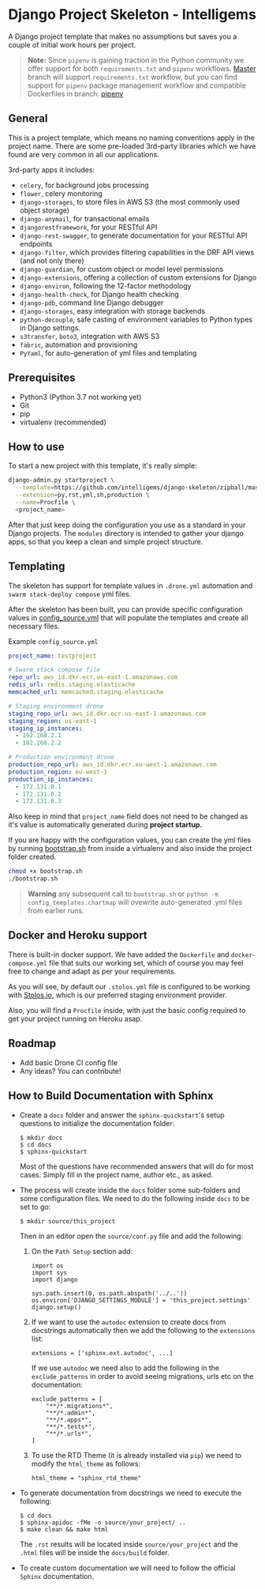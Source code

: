 # Django Project Skeleton - Intelligems

A Django project template that makes no assumptions but saves you a couple of initial work hours per project.

> __Note:__ Since `pipenv` is gaining traction in the Python community we offer support for both `requirements.txt` and `pipenv` workflows. [Master](https://github.com/intelligems/django-skeleton/tree/master) branch will support `requirements.txt` workflow, but you can find support for `pipenv` package management workflow and compatible Dockerfiles in branch: [pipenv](https://github.com/intelligems/django-skeleton/tree/pipenv)

## General

This is a project template, which means no naming conventions apply in the project name.
There are some pre-loaded 3rd-party libraries which we have found are very common in all our applications.

3rd-party apps it includes:

- `celery`, for background jobs processing
- `flower`, celery monitoring
- `django-storages`, to store files in AWS S3 (the most commonly used object storage)
- `django-anymail`, for transactional emails
- `djangorestframework`, for your RESTful API
- `django-rest-swagger`, to generate documentation for your RESTful API endpoints
- `django-filter`, which provides filtering capabilities in the DRF API views (and not only there)
- `django-guardian`, for custom object or model level permissions
- `django-extensions`, offering a collection of custom extensions for Django
- `django-environ`, following the 12-factor methodology
- `django-health-check`, for Django health checking
- `django-pdb`, command line Django debugger
- `django-storages`, easy integration with storage backends
- `python-decouple`, safe casting of environment variables to Python types in Django settings.
- `s3transfer`, `boto3`, integration with AWS S3
- `fabric`, automation and provisioning
- `PyYaml`, for auto-generation of yml files and templating

## Prerequisites

- Python3 (Python 3.7 not working yet)
- Git
- pip
- virtualenv (recommended)

## How to use

To start a new project with this template, it's really simple:

```bash
django-admin.py startproject \
  --template=https://github.com/intelligems/django-skeleton/zipball/master \
  --extension=py,rst,yml,sh,production \
  --name=Procfile \
  <project_name>
```

After that just keep doing the configuration you use as a standard in your Django projects.
The `modules` directory is intended to gather your django apps, so that you keep a clean and simple project structure.

## Templating

The skeleton has support for template values in `.drone.yml` automation and `swarm stack-deploy compose` yml files.

After the skeleton has been built, you can provide specific configuration values in [config_source.yml](./config_templates/config_source.yml) that will populate the templates and create all necessary files.

Example `config_source.yml`

```yaml
project_name: testproject

# Swarm stack compose file
repo_url: aws_id.dkr.ecr.us-east-1.amazonaws.com
redis_url: redis.staging.elasticache
memcached_url: memcached.staging.elasticache

# Staging environment drone
staging_repo_url: aws_id.dkr.ecr.us-east-1.amazonaws.com
staging_region: us-east-1
staging_ip_instances:
  - 192.168.2.1
  - 192.168.2.2

# Production environment drone
production_repo_url: aws_id.dkr.ecr.eu-west-1.amazonaws.com
production_region: eu-west-1
production_ip_instances:
  - 172.131.0.1
  - 172.131.0.2
  - 172.131.0.3
```

Also keep in mind that `project_name` field does not need to be changed as it's value is automatically generated during **project startup.**

If you are happy with the configuration values, you can create the yml files by running [bootstrap.sh](./bootstrap.sh) from inside a virtualenv and also inside the project folder created.

```bash
chmod +x bootstrap.sh
./bootstrap.sh
```

> __Warning__ any subsequent call to `bootstrap.sh` or `python -m config_templates.chartmap` will ovewrite auto-generated .yml files from earlier runs.

## Docker and Heroku support

There is built-in docker support. We have added the `Dockerfile` and `docker-compose.yml` file that suits our working set, which of course you may feel free to change and adapt as per your requirements.

As you will see, by default our `.stolos.yml` file is configured to be working with [Stolos.io](https://stolos.io), which is our preferred staging environment provider.

Also, you will find a `Procfile` inside, with just the basic config required to get your project running on Heroku asap.

## Roadmap
- Add basic Drone CI config file
- Any ideas? You can contribute!


## How to Build Documentation with Sphinx

- Create a `docs` folder and answer the `sphinx-quickstart`'s setup questions to initialize the documentation folder:

      $ mkdir docs
      $ cd docs
      $ sphinx-quickstart
       
   Most of the questions have recommended answers that will do for most cases. Simply fill in the project name, 
   author etc., as asked.
   
- The process will create inside the `docs` folder some sub-folders and some configuration files. We need to do the 
following inside `docs` to be set to go:

      $ mkdir source/this_project

  Then in an editor open the `source/conf.py` file and add the following:
  
  1. On the `Path Setup` section add:
  
         import os
         import sys
         import django
         
         sys.path.insert(0, os.path.abspath('../..'))
         os.environ['DJANGO_SETTINGS_MODULE'] = 'this_project.settings'
         django.setup()

  2. If we want to use the `autodoc` extension to create docs from docstrings automatically then we add the following
   to the `extensions` list:
   
         extensions = ['sphinx.ext.autodoc', ...]
         
     If we use `autodoc` we need also to add the following in the `exclude_patterns` in order to avoid seeing 
     migrations, urls etc on the documentation:
     
         exclude_patterns = [
             "**/*.migrations*",
             "**/*.admin*",
             "**/*.apps*",
             "**/*.tests*",
             "**/*.urls*",
         ]
         
   3. To use the RTD Theme (it is already installed via `pip`) we need to modify the `html_theme` as follows:
   
          html_theme = "sphinx_rtd_theme"
          
- To generate documentation from docstrings we need to execute the following:

      $ cd docs
      $ sphinx-apidoc -fMe -o source/your_project/ ..
      $ make clean && make html
      
  The `.rst` results will be located inside `source/your_project` and the `.html` files will be inside the 
  `docs/build` folder.
  
- To create custom documentation we will need to follow the official `Sphinx` documentation.
